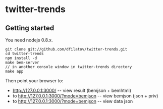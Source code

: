 twitter-trends
==============

Getting started
--------------
You need nodejs 0.8.x.
````
git clone git://github.com/dfilatov/twitter-trends.git
cd twitter-trends
npm install -d
make bem-server
// in another console window in twitter-trends directory
make app
````

Then point your browser to:
  * http://127.0.0.1:3000/ -- view result (bemjson + bemhtml)
  * to http://127.0.0.1:3000/?mode=bemjson -- view bemjson (json + priv)
  * to http://127.0.0.1:3000/?mode=bemjson -- view data json
